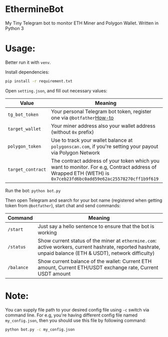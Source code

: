 # EthermineBot
My Tiny Telegram bot to monitor ETH Miner and Polygon Wallet. Written in Python 3

# Usage:

Better run it with `venv`.

Install dependencies: 

```bash
pip install -r requirement.txt
```

Open `setting.json`, and fill out necessary values:

| Value | Meaning |
|-------|-----------|
| `tg_bot_token` | Your personal Telegram bot token, register one via `@botfather`[How-to](https://core.telegram.org/bots) |
| `target_wallet` | Your miner address also your wallet address (without `0x` prefix) |
| `polygon_token` | Use to track your wallet balance at `polygonscan.com`, if you're setting your payout via Polygon Network | 
| `target_contract` | The contract address of your token which you want to monitor. For e.g, Contract address of Wrapped ETH (WETH) is `0x7ceb23fd6bc0add59e62ac25578270cff1b9f619` |

Run the bot: `python bot.py`

Then open Telegram and search for your bot name (registered when getting token from `@botfather`), start chat and send commands:

| Command | Meaning |
|---------|---------|
| `/start` | Just say a hello sentence to ensure that the bot is working |
| `/status` | Show current status of the miner at `ethermine.com`: active workers, current hashrate, reported hashrate, unpaid balance (ETH & USDT), network difficulty) |
| `/balance` | Show current balance of the wallet: Current ETH amount, Current ETH/USDT exchange rate, Current USDT amount |

# Note:

You can supply file path to your desired config file using `-c` switch via command line. For e.g, you're having different config file named `my_config.json`, then you should use this file by following command:

```bash
python bot.py -c my_config.json
```
